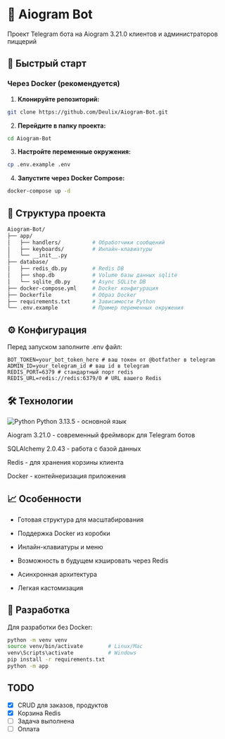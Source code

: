 # 🤖 Aiogram Bot
Проект Telegram бота на Aiogram 3.21.0 клиентов и администраторов пиццерий

## 🚀 Быстрый старт

### Через Docker (рекомендуется)

1. **Клонируйте репозиторий:**
```bash
git clone https://github.com/Deulix/Aiogram-Bot.git
```

2. **Перейдите в папку проекта:**
```bash
cd Aiogram-Bot
```

3. **Настройте переменные окружения:**
```bash
cp .env.example .env
```

4. **Запустите через Docker Compose:**
```bash
docker-compose up -d
```

## 📁 Структура проекта
```bash
Aiogram-Bot/
├── app/
│   ├── handlers/          # Обработчики сообщений
│   ├── keyboards/         # Инлайн-клавиатуры   
│   └── __init__.py
├── database/
│   ├── redis_db.py        # Redis DB
│   ├── shop.db            # Volume базы данных sqlite  
│   └── sqlite_db.py       # Async SQLite DB
├── docker-compose.yml     # Docker конфигурация
├── Dockerfile             # Образ Docker
├── requirements.txt       # Зависимости Python
└── .env.example           # Пример переменных окружения
```

## ⚙️ Конфигурация
Перед запуском заполните .env файл:
```
BOT_TOKEN=your_bot_token_here # ваш токен от @botfather в telegram
ADMIN_ID=your_telegram_id # ваш id в telegram
REDIS_PORT=6379 # стандартный порт redis
REDIS_URL=redis://redis:6379/0 # URL вашего Redis
```

## 🛠️ Технологии
![Python](https://img.shields.io/badge/Python-3.11-3776AB?style=for-the-badge&logo=python&logoColor=white)
Python 3.13.5 - основной язык

Aiogram 3.21.0 - современный фреймворк для Telegram ботов

SQLAlchemy 2.0.43 - работа с базой данных

Redis - для хранения корзины клиента

Docker - контейнеризация приложения

## 📈 Особенности
- Готовая структура для масштабирования

- Поддержка Docker из коробки

- Инлайн-клавиатуры и меню

- Возможность в будущем кэшировать через Redis

- Асинхронная архитектура

- Легкая кастомизация

## 🐛 Разработка
Для разработки без Docker:
```bash
python -m venv venv
source venv/bin/activate        # Linux/Mac
venv\Scripts\activate           # Windows
pip install -r requirements.txt
python -m app
```

## TODO
- [x] CRUD для заказов, продуктов
- [x] Корзина Redis
- [ ] Задача выполнена
- [ ] Оплата
